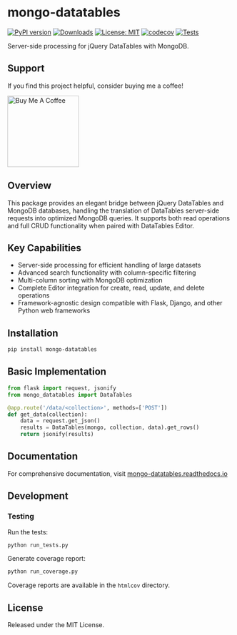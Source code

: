 # mongo-datatables

[![PyPI version](https://badge.fury.io/py/mongo-datatables.svg)](https://badge.fury.io/py/mongo-datatables)
[![Downloads](https://static.pepy.tech/badge/mongo-datatables)](https://pepy.tech/project/mongo-datatables)
[![License: MIT](https://img.shields.io/badge/License-MIT-yellow.svg)](https://opensource.org/licenses/MIT)
[![codecov](https://codecov.io/gh/pjosols/mongo-datatables/branch/main/graph/badge.svg)](https://codecov.io/gh/pjosols/mongo-datatables)
[![Tests](https://github.com/pjosols/mongo-datatables/actions/workflows/python-tests.yml/badge.svg)](https://github.com/pjosols/mongo-datatables/actions/workflows/python-tests.yml)

Server-side processing for jQuery DataTables with MongoDB.

## Support
If you find this project helpful, consider buying me a coffee!

<p>
  <a href="https://www.buymeacoffee.com/pjosols" target="_blank">
    <img src="https://cdn.buymeacoffee.com/buttons/v2/default-yellow.png" alt="Buy Me A Coffee" width="160">
  </a>
</p>

## Overview

This package provides an elegant bridge between jQuery DataTables and MongoDB databases, handling the translation of DataTables server-side requests into optimized MongoDB queries. It supports both read operations and full CRUD functionality when paired with DataTables Editor.

## Key Capabilities

- Server-side processing for efficient handling of large datasets
- Advanced search functionality with column-specific filtering
- Multi-column sorting with MongoDB optimization
- Complete Editor integration for create, read, update, and delete operations
- Framework-agnostic design compatible with Flask, Django, and other Python web frameworks

## Installation

```bash
pip install mongo-datatables
```

## Basic Implementation

```python
from flask import request, jsonify
from mongo_datatables import DataTables

@app.route('/data/<collection>', methods=['POST'])
def get_data(collection):
    data = request.get_json()
    results = DataTables(mongo, collection, data).get_rows()
    return jsonify(results)
```

## Documentation

For comprehensive documentation, visit [mongo-datatables.readthedocs.io](https://mongo-datatables.readthedocs.io/)

## Development

### Testing

Run the tests:

```bash
python run_tests.py
```

Generate coverage report:

```bash
python run_coverage.py
```

Coverage reports are available in the `htmlcov` directory.

## License

Released under the MIT License.